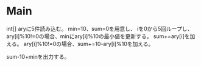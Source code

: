 # Main
int[] aryに5件読み込む。
min=10、sum=0を用意し、
iを0から5回ループし、
ary[i]%10!=0の場合、minにary[i]%10の最小値を更新する。
sum+=ary[i]を加える。
ary[i]%10!=0の場合、sum+=10-ary[i]%10を加える。

sum-10+minを出力する。

